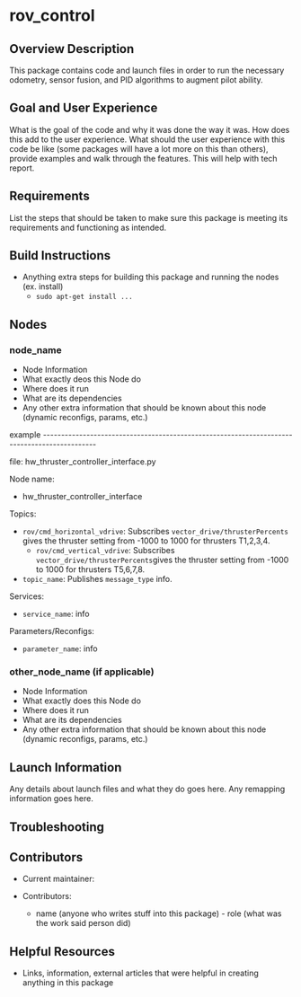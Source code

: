 # rov_control

## Overview Description

This package contains code and launch files in order to run the necessary odometry, sensor fusion, and PID algorithms to augment pilot ability.

## Goal and User Experience

What is the goal of the code and why it was done the way it was. How does this add to the user experience. What should the user experience with this code be like (some packages will have a lot more on this than others), provide examples and walk through the features. This will help with tech report.


## Requirements

List the steps that should be taken to make sure this package is meeting its requirements and functioning as intended.

## Build Instructions

* Anything extra steps for building this package and running the nodes (ex. install)
  * `sudo apt-get install ...`

## Nodes

### node_name

* Node Information
 * What exactly deos this Node do
 * Where does it run
 * What are its dependencies
 * Any other extra information that should be known about this node (dynamic reconfigs, params, etc.)

example ---------------------------------------------------------------------------------------------

file: hw_thruster_controller_interface.py

Node name:
* hw_thruster_controller_interface

Topics:

* `rov/cmd_horizontal_vdrive`:
  Subscribes `vector_drive/thrusterPercents` gives the thruster setting from -1000 to 1000 for thrusters T1,2,3,4.
  * `rov/cmd_vertical_vdrive`:
  Subscribes `vector_drive/thrusterPercents`gives the thruster setting from -1000 to 1000 for thrusters T5,6,7,8.
* `topic_name`:
  Publishes `message_type` info.

Services:
* `service_name`: info

Parameters/Reconfigs:
*  `parameter_name`: info


### other_node_name (if applicable)

* Node Information
 * What exactly does this Node do
 * Where does it run
 * What are its dependencies
 * Any other extra information that should be known about this node (dynamic reconfigs, params, etc.)


## Launch Information

Any details about launch files and what they do goes here.
Any remapping information goes here.

## Troubleshooting

## Contributors

* Current maintainer:

* Contributors:
  * name (anyone who writes stuff into this package) - role (what was the work said person did)

## Helpful Resources

* Links, information, external articles that were helpful in creating anything in this package
